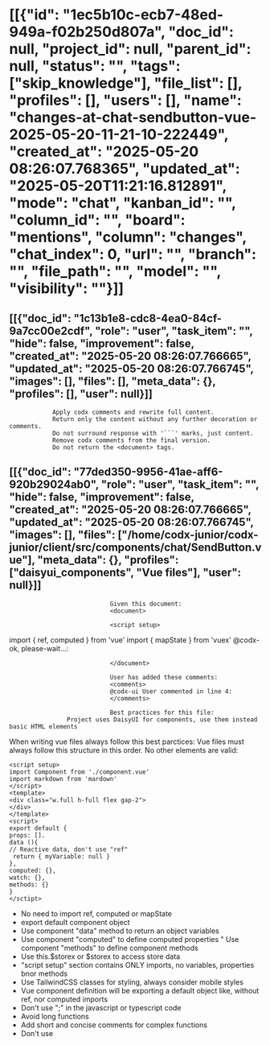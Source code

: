 # [[{"id": "1ec5b10c-ecb7-48ed-949a-f02b250d807a", "doc_id": null, "project_id": null, "parent_id": null, "status": "", "tags": ["skip_knowledge"], "file_list": [], "profiles": [], "users": [], "name": "changes-at-chat-sendbutton-vue-2025-05-20-11-21-10-222449", "created_at": "2025-05-20 08:26:07.768365", "updated_at": "2025-05-20T11:21:16.812891", "mode": "chat", "kanban_id": "", "column_id": "", "board": "mentions", "column": "changes", "chat_index": 0, "url": "", "branch": "", "file_path": "", "model": "", "visibility": ""}]]
## [[{"doc_id": "1c13b1e8-cdc8-4ea0-84cf-9a7cc00e2cdf", "role": "user", "task_item": "", "hide": false, "improvement": false, "created_at": "2025-05-20 08:26:07.766665", "updated_at": "2025-05-20 08:26:07.766745", "images": [], "files": [], "meta_data": {}, "profiles": [], "user": null}]]

                Apply codx comments and rewrite full content.
                Return only the content without any further decoration or comments.
                Do not surround response with '```' marks, just content.
                Remove codx comments from the final version. 
                Do not return the <document> tags.
                
## [[{"doc_id": "77ded350-9956-41ae-aff6-920b29024ab0", "role": "user", "task_item": "", "hide": false, "improvement": false, "created_at": "2025-05-20 08:26:07.766665", "updated_at": "2025-05-20 08:26:07.766745", "images": [], "files": ["/home/codx-junior/codx-junior/client/src/components/chat/SendButton.vue"], "meta_data": {}, "profiles": ["daisyui_components", "Vue files"], "user": null}]]

                                Given this document:
                                <document>
                                
                                <script setup>
import { ref, computed } from 'vue'
import { mapState } from 'vuex'
</script>
@codx-ok, please-wait...: 
<template>
  <div class="dropdown dropdown-top dropdown-end">
    <div tabindex="0" role="button" class="btn m-1" @click="toggleDropdown">Click</div>
    <ul v-if="isOpen" tabindex="0" class="dropdown-content menu bg-base-100 rounded-box z-[1] w-52 p-2 shadow">
      <li v-for="user in usersList" :key="user.id" @click="selectUser(user)">
        <a>{{ user.name }}</a>
      </li>
    </ul>
  </div>
  <i class="fa-solid fa-paper-plane" @click="sendSelectedUser"></i>
</template>

<script>
export default {
  data() {
    return {
      isOpen: false,
      selectedUser: this.$user
    }
  },
  computed: {
    ...mapState({
      users: state => [state.user, ...state.projects.profiles]
    }),
    usersList() {
      return this.users
    }
  },
  methods: {
    toggleDropdown() {
      this.isOpen = !this.isOpen
    },
    selectUser(user) {
      this.selectedUser = user
      this.toggleDropdown()
    },
    sendSelectedUser() {
      this.$emit('send', this.selectedUser)
    }
  }
}
</script>
                                
                                </document>
                                
                                User has added these comments:
                                <comments>
                                @codx-ui User commented in line 4: 
                                </comments>

                                Best practices for this file:
                    Project uses DaisyUI for components, use them instead basic HTML elements
When writing vue files always follow this best parctices:
Vue files must always follow this structure in this order.
No other elements are valid:
```example vue file
<script setup>
import Component from './component.vue'
import markdown from 'mardown'
</script>
<template>
<div class="w.full h-full flex gap-2">
</div>
</template>
<script>
export default {
props: [].
data (){
// Reactive data, don't use "ref"
 return { myVariable: null }
},
computed: {},
watch: {},
methods: {}
}
</sctipt>
```
* No need to import ref, computed or mapState 
* export default component object
* Use component "data" method to return an object variables
* Use component "computed" to define computed properties
" Use component "methods" to define component methods 
* Use this.$storex or $storex to access store data
* "script setup" section contains ONLY imports, no variables, properties bnor methods
* Use TailwindCSS classes for styling, always consider mobile styles
* Vue component definition will be exporting a default object like, without ref, nor computed imports
* Don't use ";" in the javascript or typescript code
* Avoid long functions
* Add short and concise comments for complex functions
* Don't use <style> elements, use TailWindCSS classes
                    
                                
## [[{"doc_id": "455b2239-7cea-41c0-87f3-e4e01725b83a", "role": "assistant", "task_item": "", "hide": false, "improvement": false, "created_at": "2025-05-20 08:26:07.766665", "updated_at": "2025-05-20 08:26:07.766745", "images": [], "files": [], "meta_data": {"time_taken": 6.58732271194458, "first_chunk_time_taken": 5.676698446273804, "model": "gpt-4o"}, "profiles": [], "user": null}]]
<script setup>
import { mapState } from 'vuex'
</script>

<template>
  <div class="dropdown dropdown-top dropdown-end">
    <div tabindex="0" role="button" class="btn m-1" @click="toggleDropdown">Click</div>
    <ul v-if="isOpen" tabindex="0" class="dropdown-content menu bg-base-100 rounded-box z-[1] w-52 p-2 shadow">
      <li v-for="user in usersList" :key="user.id" @click="selectUser(user)">
        <a>{{ user.name }}</a>
      </li>
    </ul>
  </div>
  <i class="fa-solid fa-paper-plane" @click="sendSelectedUser"></i>
</template>

<script>
export default {
  data() {
    return {
      isOpen: false,
      selectedUser: this.$user
    }
  },
  computed: {
    ...mapState({
      users: state => [state.user, ...state.projects.profiles]
    }),
    usersList() {
      return this.users
    }
  },
  methods: {
    toggleDropdown() {
      this.isOpen = !this.isOpen
    },
    selectUser(user) {
      this.selectedUser = user
      this.toggleDropdown()
    },
    sendSelectedUser() {
      this.$emit('send', this.selectedUser)
    }
  }
}
</script>